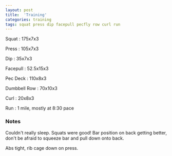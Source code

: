 ```yaml
---
layout: post
title:  'Training'
categories: training
tags: squat press dip facepull pecfly row curl run
---
```


Squat       :   175x7x3

Press       :   105x7x3

Dip         :   35x7x3

Facepull    :   52.5x15x3

Pec Deck    :   110x8x3

Dumbbell Row    :   70x10x3

Curl        :   20x8x3

Run         :   1 mile, mostly at 8:30 pace

### Notes

Couldn't really sleep. Squats were good! Bar position on back getting better, don't be
afraid to squeeze bar and pull down onto back.

Abs tight, rib cage down on press.
